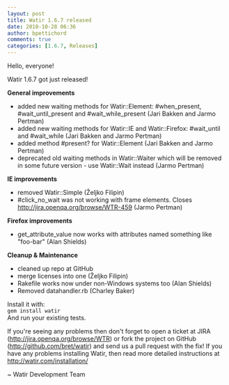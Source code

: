 ```yaml
---
layout: post
title: Watir 1.6.7 released
date: 2010-10-28 06:36
author: bpettichord
comments: true
categories: [1.6.7, Releases]
---
```

Hello, everyone!

Watir 1.6.7 got just released!

<strong>General improvements</strong>
<ul>
	<li> added new waiting methods for Watir::Element: #when_present, #wait_until_present and #wait_while_present (Jari Bakken and Jarmo Pertman)</li>
	<li>added new waiting methods for Watir::IE and Watir::Firefox: #wait_until and #wait_while (Jari Bakken and Jarmo Pertman)</li>
	<li>added method #present? for Watir::Element (Jari Bakken and Jarmo Pertman)</li>
	<li>deprecated old waiting methods in Watir::Waiter which will be removed in some future version - use Watir::Wait instead (Jarmo Pertman)</li>
</ul>
<strong>IE improvements</strong>
<ul>
	<li> removed Watir::Simple (Željko Filipin)</li>
	<li>#click_no_wait was not working with frame elements. Closes<a href="http://jira.openqa.org/browse/WTR-459" target="_blank"> http://jira.openqa.org/browse/WTR-459</a> (Jarmo Pertman)</li>
</ul>
<strong>Firefox improvements</strong>
<ul>
	<li> get_attribute_value now works with attributes named something like "foo-bar" (Alan Shields)</li>
</ul>
<strong>Cleanup &amp; Maintenance</strong>
<ul>
	<li> cleaned up repo at GitHub</li>
	<li>merge licenses into one (Željko Filipin)</li>
	<li>Rakefile works now under non-Windows systems too (Alan Shields)</li>
	<li>Removed datahandler.rb (Charley Baker)</li>
</ul>
Install it with:
<code>
gem install watir
</code>
And run your existing tests.

If you're seeing any problems then don't forget to open a ticket at JIRA (<a href="http://jira.openqa.org/browse/WTR" target="_blank">http://jira.openqa.org/browse/WTR</a>) or fork the project on GitHub
(<a href="http://github.com/bret/watir" target="_blank">http://github.com/bret/watir</a>) and send us a pull request with the fix!
If you have any problems installing Watir, then read more detailed instructions at <a href="http://watir.com/installation/" target="_blank">http://watir.com/installation/</a>

~ Watir Development Team

